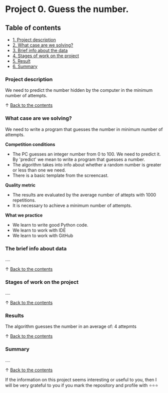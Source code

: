 # Project 0. Guess the number.

## Table of contents
* [1. Project description](https://github.com/AlekseyCom/sf_data_science/tree/main/project_1/README.md#Project-description)
* [2. What case are we solving?](https://github.com/AlekseyCom/sf_data_science/tree/main/project_1/README.md#What-case-are-we-solving)
* [3. Brief info about the data](https://github.com/AlekseyCom/sf_data_science/tree/main/project_1/README.md#Brief-info-about-the-data)
* [4. Stages of work on the project](https://github.com/AlekseyCom/sf_data_science/tree/main/project_1/README.md#Stages-of-work-on-the-project)
* [5. Result](https://github.com/AlekseyCom/sf_data_science/tree/main/project_1/README.md#Result)
* [6. Summary](https://github.com/AlekseyCom/sf_data_science/tree/main/project_1/README.md#Summary)

### Project description
We need to predict the number hidden by the computer in the minimum number of attempts.

↑ [Back to the contents](https://github.com/AlekseyCom/sf_data_science/tree/main/project_1/README.md#Table-of-contents)


### What case are we solving?
We need to write a program that guesses the number in minimum number of attempts.

**Competition conditions**
- The PC guesses an integer number from 0 to 100. We need to predict it. By 'predict' we mean to write a program that guesses a number.
- The algorithm takes into info about whether a random number is greater or less than one we need.
- There is a basic template from the screencast.

**Quality metric**
- The results are evaluated by the average number of attepts with 1000 repetitions.
-  It is necessary to achieve a minimum number of attempts.

**What we practice**
- We learn to write good Python code.
- We learn to work with IDE
- We learn to work with GitHub

### The brief info about data
....

↑ [Back to the contents](https://github.com/AlekseyCom/sf_data_science/tree/main/project_1/README.md#Table-of-contents)


### Stages of work on the project
....

↑ [Back to the contents](https://github.com/AlekseyCom/sf_data_science/tree/main/project_1/README.md#Table-of-contents)


### Results
The algorithm guesses the number in an average of: 4 attepmts

↑ [Back to the contents](https://github.com/AlekseyCom/sf_data_science/tree/main/project_1/README.md#Table-of-contents)


### Summary
....

↑ [Back to the contents](https://github.com/AlekseyCom/sf_data_science/tree/main/project_1/README.md#Table-of-contents)



If the information on this project seems interesting or useful to you, then I will be very grateful to you if you mark the repository and profile with  ⭐️⭐️⭐️